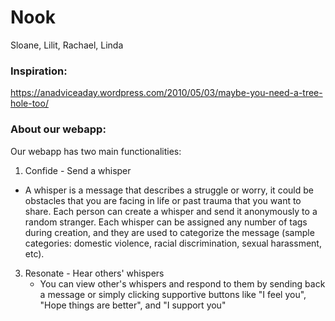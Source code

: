 # Nook

Sloane, Lilit, Rachael, Linda

### Inspiration:
https://anadviceaday.wordpress.com/2010/05/03/maybe-you-need-a-tree-hole-too/

### About our webapp: 
Our webapp has two main functionalities:
1. Confide - Send a whisper
  * A whisper is a message that describes a struggle or worry, it could be obstacles that you are facing in life or past trauma that you want to share. Each person can create a whisper and send it anonymously to a random stranger. Each whisper can be assigned any number of tags during creation, and they are used to categorize the message (sample categories: domestic violence, racial discrimination, sexual harassment, etc). 

3. Resonate - Hear others' whispers
   * You can view other's whispers and respond to them by sending back a message or simply clicking supportive buttons like "I feel you", "Hope things are better", and "I support you"
